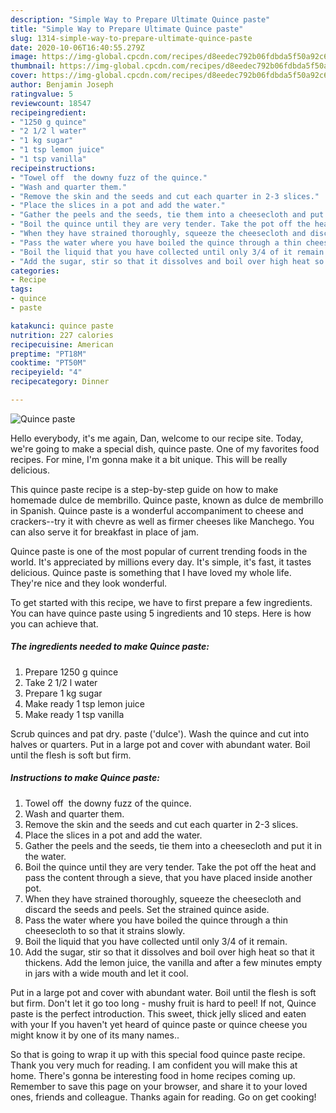 ```yaml
---
description: "Simple Way to Prepare Ultimate Quince paste"
title: "Simple Way to Prepare Ultimate Quince paste"
slug: 1314-simple-way-to-prepare-ultimate-quince-paste
date: 2020-10-06T16:40:55.279Z
image: https://img-global.cpcdn.com/recipes/d8eedec792b06fdbda5f50a92c652fa3/751x532cq70/quince-paste-recipe-main-photo.jpg
thumbnail: https://img-global.cpcdn.com/recipes/d8eedec792b06fdbda5f50a92c652fa3/751x532cq70/quince-paste-recipe-main-photo.jpg
cover: https://img-global.cpcdn.com/recipes/d8eedec792b06fdbda5f50a92c652fa3/751x532cq70/quince-paste-recipe-main-photo.jpg
author: Benjamin Joseph
ratingvalue: 5
reviewcount: 18547
recipeingredient:
- "1250 g quince"
- "2 1/2 l water"
- "1 kg sugar"
- "1 tsp lemon juice"
- "1 tsp vanilla"
recipeinstructions:
- "Towel off  the downy fuzz of the quince."
- "Wash and quarter them."
- "Remove the skin and the seeds and cut each quarter in 2-3 slices."
- "Place the slices in a pot and add the water."
- "Gather the peels and the seeds, tie them into a cheesecloth and put it in the water."
- "Boil the quince until they are very tender. Take the pot off the heat and pass the content through a sieve, that you have placed inside another pot."
- "When they have strained thoroughly, squeeze the cheesecloth and discard the seeds and peels. Set the strained quince aside."
- "Pass the water where you have boiled the quince through a thin cheesecloth to so that it strains slowly."
- "Boil the liquid that you have collected until only 3/4 of it remain."
- "Add the sugar, stir so that it dissolves and boil over high heat so that it thickens. Add the lemon juice, the vanilla and after a few minutes empty in jars with a wide mouth and let it cool."
categories:
- Recipe
tags:
- quince
- paste

katakunci: quince paste 
nutrition: 227 calories
recipecuisine: American
preptime: "PT18M"
cooktime: "PT50M"
recipeyield: "4"
recipecategory: Dinner

---
```



![Quince paste](https://img-global.cpcdn.com/recipes/d8eedec792b06fdbda5f50a92c652fa3/751x532cq70/quince-paste-recipe-main-photo.jpg)

Hello everybody, it's me again, Dan, welcome to our recipe site. Today, we're going to make a special dish, quince paste. One of my favorites food recipes. For mine, I'm gonna make it a bit unique. This will be really delicious.

This quince paste recipe is a step-by-step guide on how to make homemade dulce de membrillo. Quince paste, known as dulce de membrillo in Spanish. Quince paste is a wonderful accompaniment to cheese and crackers--try it with chevre as well as firmer cheeses like Manchego. You can also serve it for breakfast in place of jam.

Quince paste is one of the most popular of current trending foods in the world. It's appreciated by millions every day. It's simple, it's fast, it tastes delicious. Quince paste is something that I have loved my whole life. They're nice and they look wonderful.


To get started with this recipe, we have to first prepare a few ingredients. You can have quince paste using 5 ingredients and 10 steps. Here is how you can achieve that.

<!--inarticleads1-->

##### The ingredients needed to make Quince paste:

1. Prepare 1250 g quince
1. Take 2 1/2 l water
1. Prepare 1 kg sugar
1. Make ready 1 tsp lemon juice
1. Make ready 1 tsp vanilla


Scrub quinces and pat dry. paste (&#39;dulce&#39;). Wash the quince and cut into halves or quarters. Put in a large pot and cover with abundant water. Boil until the flesh is soft but firm. 

<!--inarticleads2-->

##### Instructions to make Quince paste:

1. Towel off  the downy fuzz of the quince.
1. Wash and quarter them.
1. Remove the skin and the seeds and cut each quarter in 2-3 slices.
1. Place the slices in a pot and add the water.
1. Gather the peels and the seeds, tie them into a cheesecloth and put it in the water.
1. Boil the quince until they are very tender. Take the pot off the heat and pass the content through a sieve, that you have placed inside another pot.
1. When they have strained thoroughly, squeeze the cheesecloth and discard the seeds and peels. Set the strained quince aside.
1. Pass the water where you have boiled the quince through a thin cheesecloth to so that it strains slowly.
1. Boil the liquid that you have collected until only 3/4 of it remain.
1. Add the sugar, stir so that it dissolves and boil over high heat so that it thickens. Add the lemon juice, the vanilla and after a few minutes empty in jars with a wide mouth and let it cool.


Put in a large pot and cover with abundant water. Boil until the flesh is soft but firm. Don&#39;t let it go too long - mushy fruit is hard to peel! If not, Quince paste is the perfect introduction. This sweet, thick jelly sliced and eaten with your If you haven&#39;t yet heard of quince paste or quince cheese you might know it by one of its many names.. 

So that is going to wrap it up with this special food quince paste recipe. Thank you very much for reading. I am confident you will make this at home. There's gonna be interesting food in home recipes coming up. Remember to save this page on your browser, and share it to your loved ones, friends and colleague. Thanks again for reading. Go on get cooking!
